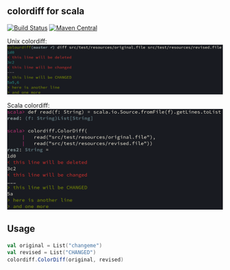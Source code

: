 ## colordiff for scala
[![Build Status](https://secure.travis-ci.org/mpollmeier/colordiff.png?branch=master)](http://travis-ci.org/mpollmeier/colordiff)
[![Maven Central](https://maven-badges.herokuapp.com/maven-central/com.michaelpollmeier/colordiff_2.12/badge.svg)](https://maven-badges.herokuapp.com/maven-central/com.michaelpollmeier/colordiff_2.12)

Unix colordiff:
![unix](unix-diff.png)

Scala colordiff:
![scala](scala-colordiff.png)

## Usage
```scala
val original = List("changeme")
val revised = List("CHANGED")
colordiff.ColorDiff(original, revised)
```


